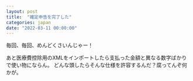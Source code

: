 ```yaml
---
layout: post
title:  "確定申告を完了した"
categories: japan
date: "2022-03-11 00:00:00"
---
```


毎回、毎回、めんどくさいんじゃー！

あと医療費控除用のXMLをインポートしたら支払った金額と異なる数字ばかりで使い物にならん。
どんな頭したらそんな仕様を許容するんだ？腐ってんぞ何かが。



